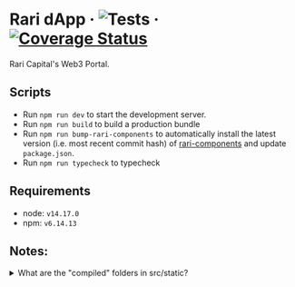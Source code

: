 # Rari dApp &middot; ![Tests](https://github.com/Rari-Capital/rari-dApp/workflows/Tests/badge.svg) &middot; [![Coverage Status](https://coveralls.io/repos/github/Rari-Capital/rari-dApp/badge.svg?branch=master)](https://coveralls.io/github/Rari-Capital/rari-dApp?branch=master)

Rari Capital's Web3 Portal.

## Scripts

- Run `npm run dev` to start the development server.
- Run `npm run build` to build a production bundle
- Run `npm run bump-rari-components` to automatically install the latest version (i.e. most recent commit hash) of [rari-components](https://github.com/Rari-Capital/rari-components) and update `package.json`.
- Run `npm run typecheck` to typecheck

## Requirements

- node: `v14.17.0`
- npm: `v6.14.13`

## Notes:

<details>
  <summary>What are the "compiled" folders in src/static?</summary>
  
- The `src/static/compiled` folder has misc. files that are auto generated from scripts like: [rari-tokens-generator](https://github.com/Rari-Capital/rari-tokens-generator)
- You can generate these files using `npm install`.
- These files are gitignored so do not worry about trying to commit them!
 </details>
